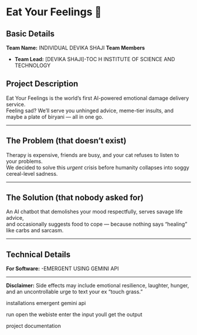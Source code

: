 # Eat Your Feelings 🎯

## Basic Details
**Team Name:** INDIVIDUAL DEVIKA SHAJI
**Team Members**
- **Team Lead:** [DEVIKA SHAJI]-TOC H INSTITUTE OF SCIENCE AND TECHNOLOGY
  
  

## Project Description
Eat Your Feelings is the world’s first AI-powered emotional damage delivery service.  
Feeling sad? We’ll serve you unhinged advice, meme-tier insults, and maybe a plate of biryani — all in one go.  

---

## The Problem (that doesn’t exist)
Therapy is expensive, friends are busy, and your cat refuses to listen to your problems.  
We decided to solve this *urgent* crisis before humanity collapses into soggy cereal-level sadness.  

---

## The Solution (that nobody asked for)
An AI chatbot that demolishes your mood respectfully, serves savage life advice,  
and occasionally suggests food to cope — because nothing says “healing” like carbs and sarcasm.  

---

## Technical Details

**For Software:**
-EMERGENT USING GEMINI API

---

**Disclaimer:** Side effects may include emotional resilience, laughter, hunger,  
and an uncontrollable urge to text your ex “touch grass.”  

installations
emergent
gemini api

run
open the webiste enter the input youll get the output

project documentation


